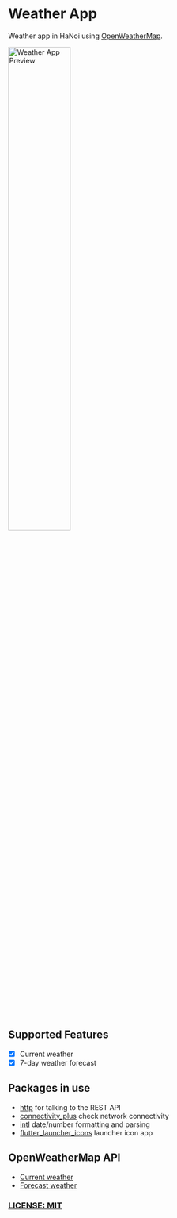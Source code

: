 # Weather App

Weather app in HaNoi using [OpenWeatherMap](https://openweathermap.org).

<img src = 'https://user-images.githubusercontent.com/59403368/163707927-110fe154-bb1e-41bb-84ae-90ceffe1c822.png' alt="Weather App Preview" width=50% height=50%>

## Supported Features

- [x] Current weather
- [x] 7-day weather forecast

## Packages in use

- [http](https://pub.dev/packages/http) for talking to the REST API
- [connectivity_plus](https://pub.dev/packages/connectivity_plus) check network connectivity
- [intl](https://pub.dev/packages/intl) date/number formatting and parsing
- [flutter_launcher_icons](https://pub.dev/packages/flutter_launcher_icons) launcher icon app

## OpenWeatherMap API

- [Current weather](https://openweathermap.org/current)
- [Forecast weather](https://openweathermap.org/api/one-call-api)

### [LICENSE: MIT](LICENSE.md)
